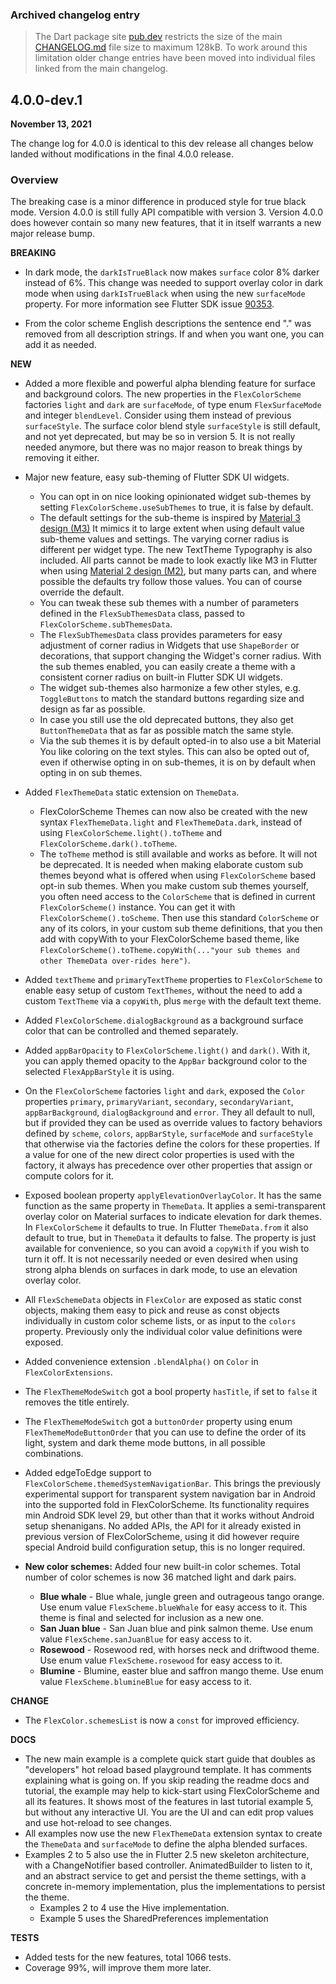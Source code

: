 ### Archived changelog entry

> The Dart package site [pub.dev](https://pub.dev/) restricts the size of the main [CHANGELOG.md](https://github.com/rydmike/flex_color_scheme/blob/master/CHANGELOG.md) file size to maximum 128kB. To work around this limitation older change entries have been moved into individual files linked from the main changelog.

## 4.0.0-dev.1

**November 13, 2021**

The change log for 4.0.0 is identical to this dev release all changes below landed without modifications in the final 4.0.0 release.

### Overview

The breaking case is a minor difference in produced style for true
black mode. Version 4.0.0 is still fully API compatible with version 3.
Version 4.0.0 does however contain so many new
features, that it in itself warrants a new major release bump.

**BREAKING**

* In dark mode, the `darkIsTrueBlack` now makes `surface` color
  8% darker instead of 6%. This change was needed to support overlay color
  in dark mode when using `darkIsTrueBlack` when using the new `surfaceMode`
  property. For more information see Flutter SDK
  issue [90353](https://github.com/flutter/flutter/issues/90353).

* From the color scheme English descriptions the sentence end "." was removed from all
  description strings. If and when you want one, you can add it as needed.

**NEW**

* Added a more flexible and powerful alpha blending feature for
  surface and background colors. The new properties in the `FlexColorScheme`
  factories `light` and `dark` are `surfaceMode`, of type enum `FlexSurfaceMode`
  and integer `blendLevel`. Consider using them instead of previous
  `surfaceStyle`.
  The surface color blend style `surfaceStyle` is still default, and not yet
  deprecated, but may be so in version 5. It is not really needed anymore,
  but there was no major reason to break things by removing it either.

* Major new feature, easy sub-theming of Flutter SDK UI widgets.
    * You can opt in on nice looking opinionated widget sub-themes by setting
      `FlexColorScheme.useSubThemes` to true, it is false by default.
    * The default settings for the sub-theme is inspired by
      [Material 3 design (M3)](https://m3.material.io/.) It mimics it to large extent
      when using default value sub-theme values and settings. The varying corner
      radius is different per widget type. The new TextTheme Typography is also
      included. All parts cannot be made to look exactly like M3 in Flutter when using
      [Material 2 design (M2)](https://material.io/), but many parts
      can, and where possible the defaults try follow those values. You can of
      course override the default.
    * You can tweak these sub themes with a number of parameters
      defined in the `FlexSubThemesData` class, passed to
      `FlexColorScheme.subThemesData`.
    * The `FlexSubThemesData` class provides parameters for easy adjustment
      of corner radius in Widgets that use `ShapeBorder` or decorations, that
      support changing the Widget's corner radius. With the sub themes enabled, you
      can easily create a theme with a consistent corner radius on built-in
      Flutter SDK UI widgets.
    * The widget sub-themes also harmonize a few other styles, e.g. `ToggleButtons`
      to match the standard buttons regarding size and design as far as possible.
    * In case you still use the old deprecated buttons, they also get
      `ButtonThemeData` that as far as possible match the same style.
    * Via the sub themes it is by default opted-in to also use a bit Material You
      like coloring on the text styles. This can also be opted out of, even if
      otherwise opting in on sub-themes, it is on by default when opting in on
      sub themes.

* Added `FlexThemeData` static extension on `ThemeData`.
    * FlexColorScheme Themes can now also be created with the new syntax
      `FlexThemeData.light` and `FlexThemeData.dark`, instead of using
      `FlexColorScheme.light().toTheme` and `FlexColorScheme.dark().toTheme`.
    * The `toTheme` method is still available and works as before. It will not
      be deprecated. It is needed when making elaborate custom sub themes beyond
      what is offered when using `FlexColorScheme` based opt-in sub themes. When
      you make custom sub themes yourself, you often need access to
      the `ColorScheme` that is defined in current `FlexColorScheme()` instance.
      You can get it with `FlexColorScheme().toScheme`. Then use this
      standard `ColorScheme` or any of its colors, in your custom sub theme
      definitions, that you then add with copyWith to your FlexColorScheme based
      theme, like `FlexColorScheme().toTheme.copyWith(..."your sub themes and
      other ThemeData over-rides here")`.

* Added `textTheme` and `primaryTextTheme` properties to
  `FlexColorScheme` to enable easy setup of custom `TextThemes`, without the
  need to add a custom `TextTheme` via a `copyWith`, plus `merge` with the
  default text theme.

* Added `FlexColorScheme.dialogBackground` as a background surface
  color that can be controlled and themed separately.

* Added `appBarOpacity` to `FlexColorScheme.light()` and `dark()`.
  With it, you can apply themed opacity to the `AppBar` background color to
  the selected `FlexAppBarStyle` it is using.

* On the `FlexColorScheme` factories `light` and `dark`, exposed
  the `Color` properties `primary`, `primaryVariant`, `secondary`,
  `secondaryVariant`, `appBarBackground`, `dialogBackground` and `error`.
  They all default to null, but if provided they can be used as override values
  to factory behaviors defined by `scheme`, `colors`, `appBarStyle`,
  `surfaceMode` and `surfaceStyle` that
  otherwise via the factories define the colors for these properties. If a value
  for one of the new direct color properties is used with the factory, it always
  has precedence over other properties that assign or compute colors for it.

* Exposed boolean property `applyElevationOverlayColor`. It has the same
  function as the same property in `ThemeData`. It applies a semi-transparent
  overlay color on Material surfaces to indicate elevation for dark themes.
  In `FlexColorScheme` it defaults to true. In Flutter `ThemeData.from` it
  also default to true, but in `ThemeData` it defaults to false.
  The property is just available for convenience, so you can avoid a `copyWith`
  if you wish to turn it off. It is not necessarily needed or even desired when
  using strong alpha blends on surfaces in dark mode, to use an elevation
  overlay color.

* All `FlexSchemeData` objects in `FlexColor` are exposed as static
  const objects, making them easy to pick and reuse as const objects
  individually in custom color scheme lists, or as input to the `colors`
  property. Previously only the individual color value definitions were exposed.

* Added convenience extension `.blendAlpha()` on `Color`
  in `FlexColorExtensions`.

* The `FlexThemeModeSwitch` got a bool property `hasTitle`, if set
  to `false` it removes the title entirely.

* The `FlexThemeModeSwitch` got a `buttonOrder` property using enum
  `FlexThemeModeButtonOrder` that you can use to define the order of its
  light, system and dark theme mode buttons, in all possible combinations.

* Added edgeToEdge support to
  `FlexColorScheme.themedSystemNavigationBar`. This brings the previously
  experimental support for transparent system navigation bar in Android
  into the supported fold in FlexColorScheme. Its functionality
  requires min Android SDK level 29, but other than that it works without
  Android setup shenanigans. No added APIs, the API for it already existed
  in previous version of FlexColorScheme, using it did however require
  special Android build configuration setup, this is no longer required.

* **New color schemes:** Added four new built-in color schemes.
  Total number of color schemes is now 36 matched light and dark pairs.
    * **Blue whale** - Blue whale, jungle green and outrageous tango orange.
      Use enum value `FlexScheme.blueWhale` for easy access to it.
      This theme is final and selected for inclusion as a new one.
    * **San Juan blue** - San Juan blue and pink salmon theme.
      Use enum value `FlexScheme.sanJuanBlue` for easy access to it.
    * **Rosewood** - Rosewood red, with horses neck and driftwood theme.
      Use enum value `FlexScheme.rosewood` for easy access to it.
    * **Blumine** - Blumine, easter blue and saffron mango theme.
      Use enum value `FlexScheme.blumineBlue` for easy access to it.

**CHANGE**

* The `FlexColor.schemesList` is now a `const` for improved  efficiency.

**DOCS**

* The new main example is a complete quick start guide that doubles as
  "developers" hot reload based playground template. It has comments
  explaining what is going on.
  If you skip reading the readme docs and tutorial, the example may help
  to kick-start using FlexColorScheme and all its features. It shows most
  of the features in last tutorial example 5, but without any interactive UI.
  You are the UI and can edit prop values and use hot-reload to see changes.
* All examples now use the new `FlexThemeData` extension syntax to create the
  `ThemeData` and `surfaceMode` to define the alpha blended surfaces.
* Examples 2 to 5 also use the in Flutter 2.5 new skeleton architecture, with
  a ChangeNotifier based controller. AnimatedBuilder to listen to it, and
  an abstract service to get and persist the theme settings, with a concrete
  in-memory implementation, plus the implementations to persist the theme.
    * Examples 2 to 4 use the Hive implementation.
    * Example 5 uses the SharedPreferences implementation

**TESTS**

* Added tests for the new features, total 1066 tests.
* Coverage 99%, will improve them more later.